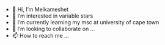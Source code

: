 - 👋 Hi, I’m Melkameshet
- 👀 I’m interested in variable stars 
- 🌱 I’m currently learning my msc at university of cape town
- 💞️ I’m looking to collaborate on ...
- 📫 How to reach me ...

<!---
melkameshet/melkameshet is a ✨ special ✨ repository because its `README.md` (this file) appears on your GitHub profile.
You can click the Preview link to take a look at your changes.
--->
